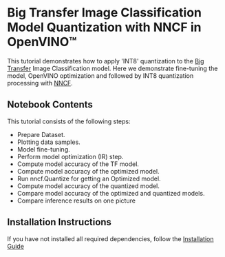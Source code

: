 # Big Transfer Image Classification Model Quantization with NNCF in OpenVINO™

This tutorial demonstrates how to apply 'INT8' quantization to the [Big Transfer](https://tfhub.dev/google/bit/m-r50x1) Image Classification model. Here we demonstrate fine-tuning the model, OpenVINO optimization and followed by INT8 quantization processing with [NNCF](https://github.com/openvinotoolkit/nncf/).

## Notebook Contents

This tutorial consists of the following steps:
- Prepare Dataset.
- Plotting data samples.
- Model fine-tuning.
- Perform model optimization (IR) step.
- Compute model accuracy of the TF model.
- Compute model accuracy of the optimized model.
- Run nncf.Quantize for getting an Optimized model.
- Compute model accuracy of the quantized model.
- Compare model accuracy of the optimized and quantized models.
- Compare inference results on one picture 

## Installation Instructions

If you have not installed all required dependencies, follow the [Installation Guide](https://github.com/openvinotoolkit/openvino_notebooks/blob/main/README.md#-installation-guide)